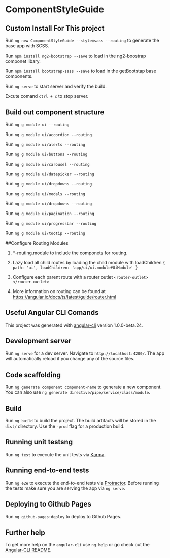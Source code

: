 # ComponentStyleGuide

## Custom Install For This project

Run `ng new ComponentStyleGuide --style=sass --routing` to generate the base app with SCSS.

Run `npm install ng2-bootstrap --save` to load in the ng2-boostrap componet libary.

Run `npm install bootstrap-sass --save` to load in the getBootstap base components.

Run `ng serve` to start server and verify the build.

Excute comand `ctrl + c` to stop server.


## Build out component structure 

Run `ng g module ui --routing` 

Run `ng g module ui/accordion --routing` 

Run `ng g module ui/alerts --routing` 

Run `ng g module ui/buttons --routing` 

Run `ng g module ui/carousel --routing` 

Run `ng g module ui/datepicker --routing` 

Run `ng g module ui/dropdowns --routing` 

Run `ng g module ui/modals --routing` 

Run `ng g module ui/dropdowns --routing` 

Run `ng g module ui/pagination --routing`  

Run `ng g module ui/progressbar --routing` 

Run `ng g module ui/tootip --routing` 


##Configure Routing Modules
1. *-routing.module to include the componets for routing. 

2. Lazy load all child routes by loading the child module with loadChildren
    `{ path: 'ui', loadChildren: 'app/ui/ui.module#UiModule' }`

3. Configure each parent route with a router outlet
    `<router-outlet></router-outlet>`
    
4. More information on routing can be found at https://angular.io/docs/ts/latest/guide/router.html 
















## Useful Angular CLI Comands

This project was generated with [angular-cli](https://github.com/angular/angular-cli) version 1.0.0-beta.24.

## Development server
Run `ng serve` for a dev server. Navigate to `http://localhost:4200/`. The app will automatically reload if you change any of the source files.

## Code scaffolding

Run `ng generate component component-name` to generate a new component. You can also use `ng generate directive/pipe/service/class/module`.

## Build

Run `ng build` to build the project. The build artifacts will be stored in the `dist/` directory. Use the `-prod` flag for a production build.

## Running unit testsng

Run `ng test` to execute the unit tests via [Karma](https://karma-runner.github.io).

## Running end-to-end tests

Run `ng e2e` to execute the end-to-end tests via [Protractor](http://www.protractortest.org/).
Before running the tests make sure you are serving the app via `ng serve`.

## Deploying to Github Pages

Run `ng github-pages:deploy` to deploy to Github Pages.

## Further help

To get more help on the `angular-cli` use `ng help` or go check out the [Angular-CLI README](https://github.com/angular/angular-cli/blob/master/README.md).








